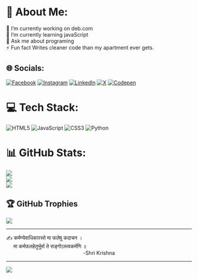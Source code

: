 # 💫 About Me:
🔭 I’m currently working on deb.com<br>🌱 I’m currently learning javaScript<br>💬 Ask me about programing<br>⚡ Fun fact Writes cleaner code than my apartment ever gets.


## 🌐 Socials:
[![Facebook](https://img.shields.io/badge/Facebook-%231877F2.svg?logo=Facebook&logoColor=white)](https://facebook.com/https://www.facebook.com/people/Debchandril-Roy/pfbid02TTgmiHNXmLjwpcpRXozW1yL6aV9FCi6PTskEa4rfm5u7uwdYnu6dhizC9gppDbgyl/?mibextid=ZbWKwL) [![Instagram](https://img.shields.io/badge/Instagram-%23E4405F.svg?logo=Instagram&logoColor=white)](https://instagram.com/https://www.instagram.com/debchandril_roy/?igsh=MXg5dDE0bTJpdWg4bg%3D%3D) [![LinkedIn](https://img.shields.io/badge/LinkedIn-%230077B5.svg?logo=linkedin&logoColor=white)](https://linkedin.com/in/https://www.linkedin.com/in/debchandril-roy-97b778226/) [![X](https://img.shields.io/badge/X-black.svg?logo=X&logoColor=white)](https://x.com/https://x.com/debchandril_roy?t=4-A0gi21DwGPH3ZbBdODCQ&s=09) [![Codepen](https://img.shields.io/badge/Codepen-000000?style=for-the-badge&logo=codepen&logoColor=white)](https://codepen.io/https://codepen.io/Deb-Roy-the-vuer) 

# 💻 Tech Stack:
![HTML5](https://img.shields.io/badge/html5-%23E34F26.svg?style=flat&logo=html5&logoColor=white) ![JavaScript](https://img.shields.io/badge/javascript-%23323330.svg?style=flat&logo=javascript&logoColor=%23F7DF1E) ![CSS3](https://img.shields.io/badge/css3-%231572B6.svg?style=flat&logo=css3&logoColor=white) ![Python](https://img.shields.io/badge/python-3670A0?style=flat&logo=python&logoColor=ffdd54)
# 📊 GitHub Stats:
![](https://github-readme-stats.vercel.app/api?username=debchandrilroy&theme=dark&hide_border=false&include_all_commits=false&count_private=false)<br/>
![](https://github-readme-streak-stats.herokuapp.com/?user=debchandrilroy&theme=dark&hide_border=false)<br/>
![](https://github-readme-stats.vercel.app/api/top-langs/?username=debchandrilroy&theme=dark&hide_border=false&include_all_commits=false&count_private=false&layout=compact)

## 🏆 GitHub Trophies
![](https://github-profile-trophy.vercel.app/?username=debchandrilroy&theme=date_night&no-frame=false&no-bg=true&margin-w=4)

<hr>
✍️ कर्मण्येवाधिकारस्ते मा फलेषु कदाचन ।<br>&nbsp;&nbsp;&nbsp;&nbsp;&nbsp;मा कर्मफलहेतुर्भूर्मा ते सङ्गोऽस्त्वकर्मणि ॥<br>
  &nbsp;&nbsp;&nbsp;&nbsp;&nbsp;&nbsp;&nbsp;&nbsp;&nbsp;&nbsp;&nbsp;&nbsp;&nbsp;&nbsp;&nbsp;&nbsp;&nbsp;&nbsp;&nbsp;&nbsp;&nbsp;&nbsp;&nbsp;&nbsp;&nbsp;&nbsp;&nbsp;&nbsp;&nbsp;&nbsp;&nbsp;&nbsp;&nbsp;&nbsp;&nbsp;&nbsp;&nbsp;&nbsp;&nbsp;&nbsp;&nbsp;&nbsp;&nbsp;&nbsp;&nbsp;&nbsp;&nbsp;&nbsp;&nbsp;&nbsp;&nbsp;&nbsp;&nbsp;-Shri Krishna
                            

---
[![](https://visitcount.itsvg.in/api?id=debchandrilroy&icon=1&color=0)](https://visitcount.itsvg.in)

<!-- Proudly created with GPRM ( https://gprm.itsvg.in ) -->
